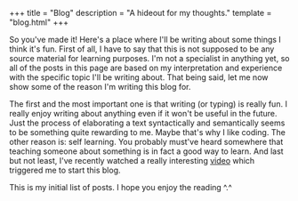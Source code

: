 +++
title = "Blog"
description = "A hideout for my thoughts."
template = "blog.html"
+++

So you've made it! Here's a place where I'll be writing about some things I think it's fun. First of all, I have to say that this is not supposed to be any source material for learning purposes. I'm not a specialist in anything yet, so all of the posts in this page are based on my interpretation and experience with the specific topic I'll be writing about. That being said, let me now show some of the reason I'm writing this blog for.

The first and the most important one is that writing (or typing) is really fun. I really enjoy writing about anything even if it won't be useful in the future. Just the process of elaborating a text syntactically and semantically seems to be something quite rewarding to me. Maybe that's why I like coding. The other reason is: self learning. You probably must've heard somewhere that teaching someone about something is in fact a good way to learn. And last but not least, I've recently watched a really interesting [video](https://youtu.be/Ja6ZnJUQa_0) which triggered me to start this blog.

This is my initial list of posts. I hope you enjoy the reading ^.^

